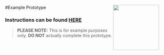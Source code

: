 #Example Prototype <img align="right" src="https://github.com/Learning-Fuze/prototypes_C4.17/blob/assets/assets/images/logos/LF_LOGO.png?raw=true" width="150">

### Instructions can be found <a href="http://learning-fuze.github.io/prototypes_C4.17/#/Example-1" target="_blank">HERE</a>

> **PLEASE NOTE:** This is for example purposes only. **DO NOT** actually complete this prototype.